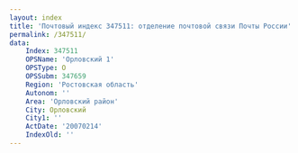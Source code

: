 ```yaml
---
layout: index
title: 'Почтовый индекс 347511: отделение почтовой связи Почты России'
permalink: /347511/
data:
    Index: 347511
    OPSName: 'Орловский 1'
    OPSType: О
    OPSSubm: 347659
    Region: 'Ростовская область'
    Autonom: ''
    Area: 'Орловский район'
    City: Орловский
    City1: ''
    ActDate: '20070214'
    IndexOld: ''
---
```

